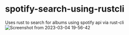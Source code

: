 # spotify-search-using-rustcli
Uses rust to search for albums using spotify api via rust-cli
![Screenshot from 2023-03-04 19-56-42](https://user-images.githubusercontent.com/62543734/222908078-837947b9-be79-4db7-be8c-37a4eeea97ef.png)
